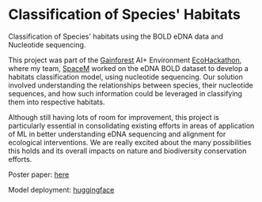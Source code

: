 # Classification of Species' Habitats 
Classification of Species' habitats using the BOLD eDNA data and Nucleotide sequencing.

This project was part of the [Gainforest](gainforest.earth) AI+ Environment [EcoHackathon](https://gainforest.notion.site/AI-Environment-Hackathon-2024-Wiki-27f7f5459ea743b2bec1b9b11af54ef4), where my team, [SpaceM](https://gainforest.notion.site/AI-Environment-Hackathon-2024-Wiki-27f7f5459ea743b2bec1b9b11af54ef4?p=002d7ee74a4d41859fa09412180facd3&pm=s) worked on the eDNA BOLD dataset to develop a habitats classification model, using nucleotide sequencing. Our solution involved understanding the relationships between species, their nucleotide sequences, and how such information could be leveraged in classifying them into respective habitats.

Although still having lots of room for improvement, this project is particularly essential in consolidating existing efforts in areas of application of ML in better understanding eDNA sequencing and alignment for ecological interventions. We are really excited about the many possibilities this holds and its overall impacts on nature and biodiversity conservation efforts.

Poster paper: [here](https://file.notion.so/f/f/592f10fa-b2fe-4de7-84d7-d47ef5244493/ea9ef973-eb29-4489-b45e-cfe9040fc5ac/SpaceM_Poster.pptx.pdf?table=block&id=406ba64f-8421-455f-91e1-9ffa855f6266&spaceId=592f10fa-b2fe-4de7-84d7-d47ef5244493&expirationTimestamp=1725033600000&signature=0UwL1ief3Shp-r43JttYHpUL60IiU_C9NFmCdxgUjkY&downloadName=SpaceM+Poster.pptx.pdf)

Model deployment: [huggingface](https://huggingface.co/spaces/SpaceM/Team_SpaceM)
